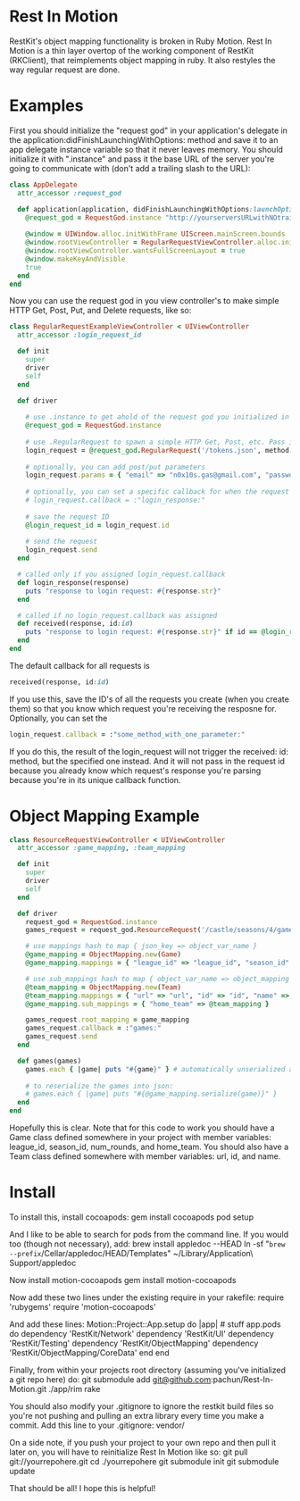 # Rest In Motion

RestKit's object mapping functionality is broken in Ruby Motion. Rest In Motion is a thin layer overtop of the 
working component of RestKit (RKClient), that reimplements object mapping in ruby. It also restyles the way 
regular request are done.

# Examples

First you should initialize the "request god" in your application's delegate in the 
application:didFinishLaunchingWithOptions: method and save it to an app delegate instance variable so that it never
leaves memory. You should initialize it with ".instance" and pass it the base URL of the server you're going to 
communicate with (don't add a trailing slash to the URL):

```ruby
class AppDelegate
  attr_accessor :request_god

  def application(application, didFinishLaunchingWithOptions:launchOptions)
    @request_god = RequestGod.instance "http://yourserversURLwithNOtrailingslash.com"
  
    @window = UIWindow.alloc.initWithFrame UIScreen.mainScreen.bounds
    @window.rootViewController = RegularRequestViewController.alloc.init
    @window.rootViewController.wantsFullScreenLayout = true
    @window.makeKeyAndVisible
    true
  end
end
```

Now you can use the request god in you view controller's to make simple HTTP Get, Post, Put, and Delete requests, like so:

```ruby
class RegularRequestExampleViewController < UIViewController
  attr_accessor :login_request_id

  def init
    super
    driver
    self
  end

  def driver
  
    # use .instance to get ahold of the request god you initialized in your app delegate
    @request_god = RequestGod.instance
    
    # use .RegularRequest to spawn a simple HTTP Get, Post, etc. Pass in the resource path, method, and callback delegate
    login_request = @request_god.RegularRequest('/tokens.json', method:POST, delegate:self)
    
    # optionally, you can add post/put parameters
    login_request.params = { "email" => "n0x10s.gas@gmail.com", "password" => "password" }
    
    # optionally, you can set a specific callback for when the request results return; more on this later
    # login_request.callback = :"login_response:"
    
    # save the request ID
    @login_request_id = login_request.id
    
    # send the request
    login_request.send
  end

  # called only if you assigned login_request.callback
  def login_response(response)
    puts "response to login request: #{response.str}"
  end

  # called if no login_request.callback was assigned
  def received(response, id:id)
    puts "response to login request: #{response.str}" if id == @login_request_id
  end
end
```

The default callback for all requests is
```ruby
received(response, id:id)
```
If you use this, save the ID's of all the requests you create (when you create them) so that you know which 
request you're receiving the resposne for. Optionally, you can set the
```ruby
login_request.callback = :"some_method_with_one_parameter:"
```
If you do this, the result of the login_request will not trigger the received: id: method, but the specified one instead. 
And it will not pass in the request id because you already know which request's response you're parsing because you're 
in its unique callback function.

# Object Mapping Example

```ruby
class ResourceRequestViewController < UIViewController
  attr_accessor :game_mapping, :team_mapping

  def init
    super
    driver
    self
  end

  def driver
    request_god = RequestGod.instance
    games_request = request_god.ResourceRequest('/castle/seasons/4/games.json?auth_token=tok', method:GET, delegate:self)

    # use mappings hash to map { json_key => object_var_name }
    @game_mapping = ObjectMapping.new(Game)
    @game_mapping.mappings = { "league_id" => "league_id", "season_id" => "season_id", "rounds_count" => "num_rounds", "home_team" => "home_team" }

    # use sub_mappings hash to map { object_var_name => object_mapping }
    @team_mapping = ObjectMapping.new(Team)
    @team_mapping.mappings = { "url" => "url", "id" => "id", "name" => "name" }
    @game_mapping.sub_mappings = { "home_team" => @team_mapping }

    games_request.root_mapping = game_mapping
    games_request.callback = :"games:"
    games_request.send
  end

  def games(games)
    games.each { |game| puts "#{game}" } # automatically unserialized and mapped to an array of game ojects
    
    # to reserialize the games into json:
    # games.each { |game| puts "#{@game_mapping.serialize(game)}" }
  end
end
```

Hopefully this is clear. Note that for this code to work you should have a Game class defined somewhere in your project 
with member variables: league_id, season_id, num_rounds, and home_team. You should also have a Team class defined 
somewhere with member variables: url, id, and name.

# Install

To install this, install cocoapods:
    gem install cocoapods
    pod setup
    
And I like to be able to search for pods from the command line. If you would too (though not necessary), add:
    brew install appledoc --HEAD
    ln -sf "`brew --prefix`/Cellar/appledoc/HEAD/Templates" ~/Library/Application\ Support/appledoc
    
Now install motion-cocoapods
    gem install motion-cocoapods
    
Now add these two lines under the existing require in your rakefile:
    require 'rubygems'
    require 'motion-cocoapods'
    
And add these lines:
    Motion::Project::App.setup do |app|
      # stuff
      app.pods do
        dependency 'RestKit/Network'
        dependency 'RestKit/UI'
        dependency 'RestKit/Testing'
        dependency 'RestKit/ObjectMapping'
        dependency 'RestKit/ObjectMapping/CoreData'
      end
    end

Finally, from within your projects root directory (assuming you've initialized a git repo here) do:
    git submodule add git@github.com:pachun/Rest-In-Motion.git ./app/rim
    rake

You should also modify your .gitignore to ignore the restkit build files so you're not pushing and pulling an 
extra library every time you make a commit. Add this line to your .gitignore:
    vendor/
    
On a side note, if you push your project to your own repo and then pull it later on, you will have to reinitialize 
Rest In Motion like so:
    git pull git://yourrepohere.git
    cd ./yourrepohere
    git submodule init
    git submodule update
    
That should be all! I hope this is helpful!